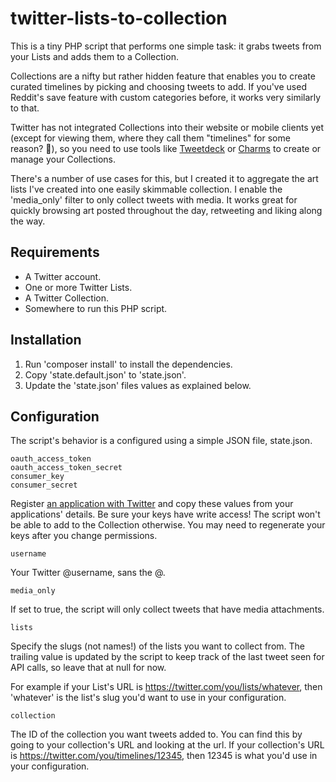 # twitter-lists-to-collection

This is a tiny PHP script that performs one simple task: it grabs tweets from your Lists and adds them to a Collection.

Collections are a nifty but rather hidden feature that enables you to create curated timelines by picking and choosing tweets to add. If you've used Reddit's save feature with custom categories before, it works very similarly to that.

Twitter has not integrated Collections into their website or mobile clients yet (except for viewing them, where they call them "timelines" for some reason? 🤔), so you need to use tools like [Tweetdeck](https://tweetdeck.twitter.com) or [Charms](http://charm.benapps.net/) to create or manage your Collections.

There's a number of use cases for this, but I created it to aggregate the art lists I've created into one easily skimmable collection. I enable the 'media_only' filter to only collect tweets with media. It works great for quickly browsing art posted throughout the day, retweeting and liking along the way.

## Requirements
* A Twitter account.
* One or more Twitter Lists.
* A Twitter Collection.
* Somewhere to run this PHP script.

## Installation
1. Run 'composer install' to install the dependencies.
2. Copy 'state.default.json' to 'state.json'.
3. Update the 'state.json' files values as explained below.

## Configuration
The script's behavior is a configured using a simple JSON file, state.json.

``oauth_access_token``  
``oauth_access_token_secret``  
``consumer_key``  
``consumer_secret``  

Register [an application with Twitter](https://apps.twitter.com/app/new) and copy these values from your applications' details. Be sure your keys have write access! The script won't be able to add to the Collection otherwise. You may need to regenerate your keys after you change permissions.

``username``

Your Twitter @username, sans the @.

``media_only``

If set to true, the script will only collect tweets that have media attachments.

``lists``

Specify the slugs (not names!) of the lists you want to collect from. The trailing value is updated by the script to keep track of the last tweet seen for API calls, so leave that at null for now.

For example if your List's URL is https://twitter.com/you/lists/whatever, then 'whatever' is the list's slug you'd want to use in your configuration.

``collection``

The ID of the collection you want tweets added to. You can find this by going to your collection's URL and looking at the url. If your collection's URL is https://twitter.com/you/timelines/12345, then 12345 is what you'd use in your configuration.
